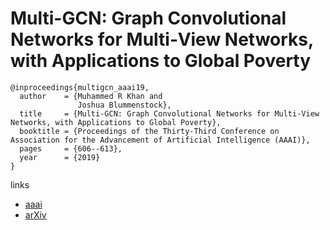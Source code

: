# Multi-GCN: Graph Convolutional Networks for Multi‐View Networks, with Applications to Global Poverty

```
@inproceedings{multigcn_aaai19,
  author    = {Muhammed R Khan and
               Joshua Blummenstock},
  title     = {Multi-GCN: Graph Convolutional Networks for Multi-View Networks, with Applications to Global Poverty},
  booktitle = {Proceedings of the Thirty-Third Conference on Association for the Advancement of Artificial Intelligence (AAAI)},
  pages     = {606--613},
  year      = {2019}
}
```

links
- [aaai](https://aaai.org/ojs/index.php/AAAI/article/view/3836)
- [arXiv](https://arxiv.org/abs/1901.11213)
